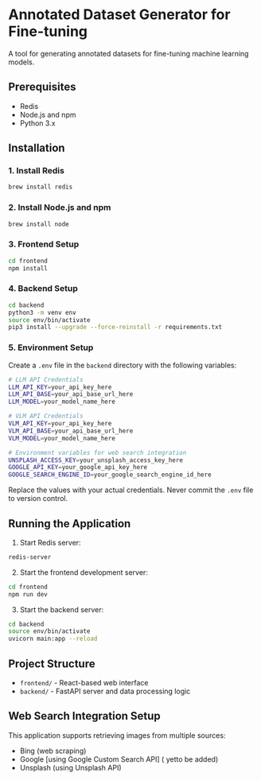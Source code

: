 # Annotated Dataset Generator for Fine-tuning

A tool for generating annotated datasets for fine-tuning machine learning models.

## Prerequisites

- Redis
- Node.js and npm
- Python 3.x

## Installation

### 1. Install Redis

```bash
brew install redis
```

### 2. Install Node.js and npm

```bash
brew install node
```

### 3. Frontend Setup

```bash
cd frontend
npm install
```

### 4. Backend Setup

```bash
cd backend
python3 -m venv env
source env/bin/activate
pip3 install --upgrade --force-reinstall -r requirements.txt
```

### 5. Environment Setup

Create a `.env` file in the `backend` directory with the following variables:

```bash
# LLM API Credentials
LLM_API_KEY=your_api_key_here
LLM_API_BASE=your_api_base_url_here
LLM_MODEL=your_model_name_here

# VLM API Credentials
VLM_API_KEY=your_api_key_here
VLM_API_BASE=your_api_base_url_here
VLM_MODEL=your_model_name_here

# Environment variables for web search integration
UNSPLASH_ACCESS_KEY=your_unsplash_access_key_here
GOOGLE_API_KEY=your_google_api_key_here
GOOGLE_SEARCH_ENGINE_ID=your_google_search_engine_id_here

```

Replace the values with your actual credentials. Never commit the `.env` file to version control.

## Running the Application

1. Start Redis server:

```bash
redis-server
```

2. Start the frontend development server:

```bash
cd frontend
npm run dev
```

3. Start the backend server:

```bash
cd backend
source env/bin/activate
uvicorn main:app --reload
```

## Project Structure

- `frontend/` - React-based web interface
- `backend/` - FastAPI server and data processing logic

## Web Search Integration Setup

This application supports retrieving images from multiple sources:

- Bing (web scraping)
- Google [using Google Custom Search API] ( yetto be added)
- Unsplash (using Unsplash API)
